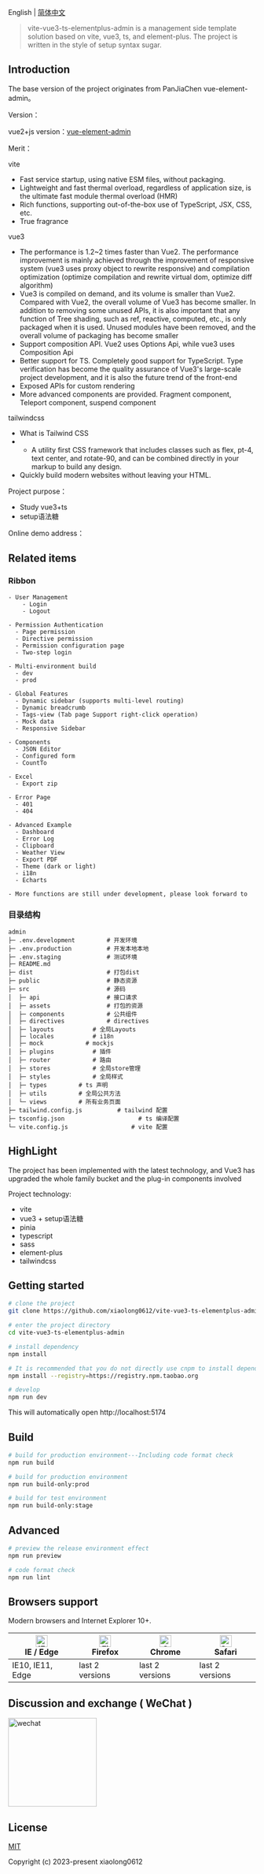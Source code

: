 English | [简体中文](./README.zh-CN.md)

> vite-vue3-ts-elementplus-admin is a management side template solution based on vite, vue3, ts, and element-plus. The project is written in the style of setup syntax sugar.

## Introduction

The base version of the project originates from PanJiaChen vue-element-admin。

Version：

vue2+js version：[vue-element-admin](https://github.com/PanJiaChen/vue-element-admin)

Merit：

vite
  - Fast service startup, using native ESM files, without packaging.
  - Lightweight and fast thermal overload, regardless of application size, is the ultimate fast module thermal overload (HMR)
  - Rich functions, supporting out-of-the-box use of TypeScript, JSX, CSS, etc.
  - True fragrance

vue3
  - The performance is 1.2~2 times faster than Vue2. The performance improvement is mainly achieved through the improvement of responsive system (vue3 uses proxy object to rewrite responsive) and compilation optimization (optimize compilation and rewrite virtual dom, optimize diff algorithm)
  - Vue3 is compiled on demand, and its volume is smaller than Vue2. Compared with Vue2, the overall volume of Vue3 has become smaller. In addition to removing some unused APIs, it is also important that any function of Tree shading, such as ref, reactive, computed, etc., is only packaged when it is used. Unused modules have been removed, and the overall volume of packaging has become smaller
  - Support composition API. Vue2 uses Options Api, while vue3 uses Composition Api
  - Better support for TS. Completely good support for TypeScript. Type verification has become the quality assurance of Vue3's large-scale project development, and it is also the future trend of the front-end
  - Exposed APIs for custom rendering
  - More advanced components are provided. Fragment component, Teleport component, suspend component

tailwindcss
- What is Tailwind CSS
- - A utility first CSS framework that includes classes such as flex, pt-4, text center, and rotate-90, and can be combined directly in your markup to build any design.
- Quickly build modern websites without leaving your HTML.


Project purpose：

- Study vue3+ts
- setup语法糖

Online demo address：

## Related items


### Ribbon

```text
- User Management
	- Login
	- Logout
	
- Permission Authentication
  - Page permission
  - Directive permission
  - Permission configuration page
  - Two-step login

- Multi-environment build
  - dev
  - prod

- Global Features
  - Dynamic sidebar (supports multi-level routing)
  - Dynamic breadcrumb
  - Tags-view (Tab page Support right-click operation)
  - Mock data
  - Responsive Sidebar

- Components
  - JSON Editor
  - Configured form
  - CountTo

- Excel
  - Export zip

- Error Page
  - 401
  - 404

- Advanced Example
  - Dashboard
  - Error Log
  - Clipboard
  - Weather View
  - Export PDF
  - Theme (dark or light)
  - i18n
  - Echarts

- More functions are still under development, please look forward to
```



### 目录结构

```
admin
├─ .env.development			# 开发环境
├─ .env.production			# 开发本地本地
├─ .env.staging		    	# 测试环境
├─ README.md
├─ dist		            	# 打包dist
├─ public		          	# 静态资源
├─ src			            # 源码
│  ├─ api		          	# 接口请求
│  ├─ assets	      		# 打包的资源
│  ├─ components	  		# 公共组件
│  ├─ directives	  		# directives
│  ├─ layouts			# 全局Layouts
│  ├─ locales			# i18n
│  ├─ mock			  # mockjs
│  ├─ plugins			# 插件
│  ├─ router			# 路由
│  ├─ stores			# 全局store管理
│  ├─ styles			# 全局样式
│  ├─ types			# ts 声明
│  ├─ utils			# 全局公共方法
│  └─ views			# 所有业务页面
├─ tailwind.config.js     	   # tailwind 配置
├─ tsconfig.json     		    	 # ts 编译配置
└─ vite.config.js    		       # vite 配置

```

## HighLight

The project has been implemented with the latest technology, and Vue3 has upgraded the whole family bucket and the plug-in components involved

Project technology:

- vite
- vue3 + setup语法糖
- pinia
- typescript
- sass
- element-plus
- tailwindcss

## Getting started

```bash
# clone the project
git clone https://github.com/xiaolong0612/vite-vue3-ts-elementplus-admin.git

# enter the project directory
cd vite-vue3-ts-elementplus-admin

# install dependency
npm install

# It is recommended that you do not directly use cnpm to install dependencies. There will be various weird bugs. You can solve the problem of slow downloading speed of npm by following operations
npm install --registry=https://registry.npm.taobao.org

# develop
npm run dev
```

This will automatically open http://localhost:5174

## Build

```bash
# build for production environment---Including code format check
npm run build

# build for production environment
npm run build-only:prod

# build for test environment
npm run build-only:stage
```

## Advanced

```bash
# preview the release environment effect
npm run preview

# code format check
npm run lint
```


## Browsers support

Modern browsers and Internet Explorer 10+.

| [<img src="https://raw.githubusercontent.com/alrra/browser-logos/master/src/edge/edge_48x48.png" alt="IE / Edge" width="24px" height="24px" />](https://godban.github.io/browsers-support-badges/)</br>IE / Edge | [<img src="https://raw.githubusercontent.com/alrra/browser-logos/master/src/firefox/firefox_48x48.png" alt="Firefox" width="24px" height="24px" />](https://godban.github.io/browsers-support-badges/)</br>Firefox | [<img src="https://raw.githubusercontent.com/alrra/browser-logos/master/src/chrome/chrome_48x48.png" alt="Chrome" width="24px" height="24px" />](https://godban.github.io/browsers-support-badges/)</br>Chrome | [<img src="https://raw.githubusercontent.com/alrra/browser-logos/master/src/safari/safari_48x48.png" alt="Safari" width="24px" height="24px" />](https://godban.github.io/browsers-support-badges/)</br>Safari |
| ------------------------------------------------------------ | ------------------------------------------------------------ | ------------------------------------------------------------ | ------------------------------------------------------------ |
| IE10, IE11, Edge                                             | last 2 versions                                              | last 2 versions                                              | last 2 versions                                              |

## Discussion and exchange ( WeChat )

  <p align="left">
  <a  target="_blank">
    <img width="180" src="https://github.com/xiaolong0612/vite-vue3-ts-elementplus-admin/blob/main/WeChat.jpg" alt="wechat">
  </a>
</p>

## License

[MIT](https://github.com/xiaolong0612/vite-vue3-ts-elementplus-admin/LICENSE)

Copyright (c) 2023-present xiaolong0612
